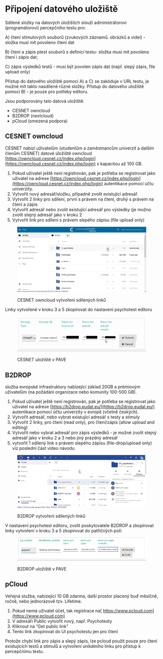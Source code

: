 # Připojení datového uložiště

Sdílené složky na datových úložištích slouží administrátorovi (programátorovi) percepčního testu pro:

A) čtení stimulových souborů (zvukových záznamů. obrázků a videí)  - složka musí mít povoleno čtení dat

B) čtení a zápis ptest souborů s definicí testu- složka musí mít povoleno čtení i zápis dat;

C) zápis výsledků testů - musí být povolen zápis dat (např. slepý zápis, file upload only)

Přístup do datového uložiště pomocí A) a C) se zakóduje v URL testu, je možné mít takto nasdílené různé složky. Přístup do datového uložiště pomocí B) - je pouze pro potřeby editoru.

Jsou podporovány tato datová uložiště:

* CESNET owncloud&#x20;
* B2DROP (nextcloud)
* pCloud (omezená podpora)

## CESNET owncloud

CESNET nabízí uživatelům (studentům a zaměstnancům univerzit a dalším členům CESNET) datové úložiště owncloud [https://owncloud.cesnet.cz/index.php/login](https://owncloud.cesnet.cz/index.php/login) s kapacitou až 100 GB.

1. Pokud uživatel ještě není registrován, pak je potřeba se registrovat jako uživatel na adrese [https://owncloud.cesnet.cz/index.php/login](https://owncloud.cesnet.cz/index.php/login) autentikace pomocí účtu univerzity.
2. Vytvořit nový adresář/složku, případně zvolit existující adresář.
3. Vytvořit 2 linky pro sdílení, první s právem na čtení, druhý s právem na čtení a zápis
4. Vytvořit adresář nebo zvolit existující adresář pro výsledky (je možno zvolit stejný adresář jako v kroku 2
5. Vytvořit link pro sdílení s právem slepého zápisu (file upload only)

<figure><img src=".gitbook/assets/firefox_wdsI9TECwH.gif" alt=""><figcaption><p>CESNET owncloud vytvoření sdílených linků</p></figcaption></figure>

Linky vytvořené v kroku 3 a 5 zkopírovat do nastavení psychotest editoru

<figure><img src=".gitbook/assets/firefox_RPk7lpK389.png" alt=""><figcaption><p>CESNET uložiště v PAVE</p></figcaption></figure>



## B2DROP

služba evropské infrastruktury nabízející základ 20GB a prémiovým uživatelům (na požádání organizace nebo komunity 100-500 GB).&#x20;

1. Pokud uživatel ještě není registrován, pak je potřeba se registrovat jako uživatel na adrese [https://b2drop.eudat.eu/](https://b2drop.eudat.eu/) autentikace pomocí účtu univerzity v evropě (včetně českých).&#x20;
2. Vytvořit adresář, nebo vybrat existující adresář s testy a stimuly
3. Vytvořit 2 linky, pro čtení (read only), pro čtení/zápis (allow upload and editing)
4. Vytvořit nebo vybrat adresář pro zápis výsledků - je možné zvolit stejný adresář jako v kroku 2 a 3 nebo jiný prázdný adresář
5. vytvořit 1 sdílený link s právem slepého zápisu (file-drop/upload only) viz poslední část video návodu.

<figure><img src=".gitbook/assets/PxKeystrokesUi_NTo1PB93Pl.gif" alt=""><figcaption><p>B2DROP vytvoření sdílených linků</p></figcaption></figure>

V nastavení psychotest editoru, zvolit poskytovatele B2DROP a zkopírovat linky vytvoření v kroku 3 a 5 zkopírovat do patřičných polí:

<figure><img src=".gitbook/assets/firefox_qz9ajI9eOw.png" alt=""><figcaption><p>B2DROP uložiště v PAVE</p></figcaption></figure>

## pCloud

Veřejná služba, nabízející 10 GB zdarma, další prostor placený buď měsíčně, ročně, nebo jednorázově tzv. Lifetime.

1. Pokud nemá uživatel účet, tak registrace na[ https://www.pcloud.com](https://www.pcloud.com)
2. V adresáři Public vytvořit nový, např. Psychotesty
3. Kliknout na “Get public link”
4. Tento link zkopírovat do UI psychotestu jen pro čtení

Protože chybí link pro zápis a slepý zápis, lze pcloud použít pouze pro čtení existujících testů a stimulů a vytvoření unikátního linku pro přístup k percepčnímu testu.
